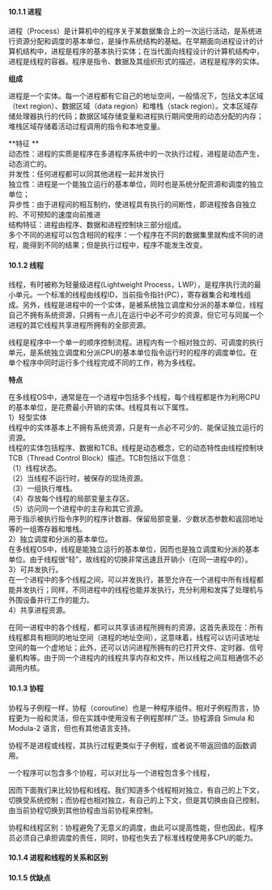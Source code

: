 #### 10.1.1 进程

进程（Process）是计算机中的程序关于某数据集合上的一次运行活动，是系统进行资源分配和调度的基本单位，是操作系统结构的基础。在早期面向进程设计的计算机结构中，进程是程序的基本执行实体；在当代面向线程设计的计算机结构中，进程是线程的容器。程序是指令、数据及其组织形式的描述，进程是程序的实体。

**组成**

进程是一个实体。每一个进程都有它自己的地址空间，一般情况下，包括文本区域（text region）、数据区域（data region）和堆栈（stack region）。文本区域存储处理器执行的代码；数据区域存储变量和进程执行期间使用的动态分配的内存；堆栈区域存储着活动过程调用的指令和本地变量。

**特征 **  
动态性：进程的实质是程序在多道程序系统中的一次执行过程，进程是动态产生，动态消亡的。  
并发性：任何进程都可以同其他进程一起并发执行  
独立性：进程是一个能独立运行的基本单位，同时也是系统分配资源和调度的独立单位；  
异步性：由于进程间的相互制约，使进程具有执行的间断性，即进程按各自独立的、不可预知的速度向前推进  
结构特征：进程由程序、数据和进程控制块三部分组成。  
多个不同的进程可以包含相同的程序：一个程序在不同的数据集里就构成不同的进程，能得到不同的结果；但是执行过程中，程序不能发生改变。

#### 10.1.2 线程

线程，有时被称为轻量级进程\(Lightweight Process，LWP），是程序执行流的最小单元。一个标准的线程由线程ID，当前指令指针\(PC），寄存器集合和堆栈组成。另外，线程是进程中的一个实体，是被系统独立调度和分派的基本单位，线程自己不拥有系统资源，只拥有一点儿在运行中必不可少的资源，但它可与同属一个进程的其它线程共享进程所拥有的全部资源。

线程是程序中一个单一的顺序控制流程。进程内有一个相对独立的、可调度的执行单元，是系统独立调度和分派CPU的基本单位指令运行时的程序的调度单位。在单个程序中同时运行多个线程完成不同的工作，称为多线程。

**特点**

在多线程OS中，通常是在一个进程中包括多个线程，每个线程都是作为利用CPU的基本单位，是花费最小开销的实体。线程具有以下属性。   
1）轻型实体   
线程中的实体基本上不拥有系统资源，只是有一点必不可少的、能保证独立运行的资源。   
线程的实体包括程序、数据和TCB。线程是动态概念，它的动态特性由线程控制块TCB（Thread Control Block）描述。TCB包括以下信息：   
（1）线程状态。   
（2）当线程不运行时，被保存的现场资源。   
（3）一组执行堆栈。   
（4）存放每个线程的局部变量主存区。   
（5）访问同一个进程中的主存和其它资源。   
用于指示被执行指令序列的程序计数器、保留局部变量、少数状态参数和返回地址等的一组寄存器和堆栈。   
2）独立调度和分派的基本单位。   
在多线程OS中，线程是能独立运行的基本单位，因而也是独立调度和分派的基本单位。由于线程很“轻”，故线程的切换非常迅速且开销小（在同一进程中的）。   
3）可并发执行。   
在一个进程中的多个线程之间，可以并发执行，甚至允许在一个进程中所有线程都能并发执行；同样，不同进程中的线程也能并发执行，充分利用和发挥了处理机与外围设备并行工作的能力。   
4）共享进程资源。

在同一进程中的各个线程，都可以共享该进程所拥有的资源，这首先表现在：所有线程都具有相同的地址空间（进程的地址空间），这意味着，线程可以访问该地址空间的每一个虚地址；此外，还可以访问进程所拥有的已打开文件、定时器、信号量机构等。由于同一个进程内的线程共享内存和文件，所以线程之间互相通信不必调用内核。

#### 10.1.3 协程

协程与子例程一样，协程（coroutine）也是一种程序组件。相对子例程而言，协程更为一般和灵活，但在实践中使用没有子例程那样广泛。协程源自 Simula 和 Modula-2 语言，但也有其他语言支持。 

  


协程不是进程或线程，其执行过程更类似于子例程，或者说不带返回值的函数调用。 

  


一个程序可以包含多个协程，可以对比与一个进程包含多个线程， 

  


因而下面我们来比较协程和线程。我们知道多个线程相对独立，有自己的上下文，切换受系统控制；而协程也相对独立，有自己的上下文，但是其切换由自己控制，由当前协程切换到其他协程由当前协程来控制。 

  


协程和线程区别：协程避免了无意义的调度，由此可以提高性能，但也因此，程序员必须自己承担调度的责任，同时，协程也失去了标准线程使用多CPU的能力。

#### 10.1.4 进程和线程的关系和区别

#### 10.1.5 优缺点



